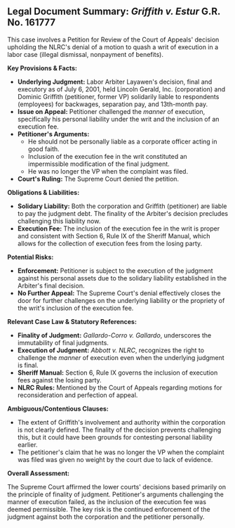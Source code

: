 ## Legal Document Summary: *Griffith v. Estur* G.R. No. 161777

This case involves a Petition for Review of the Court of Appeals' decision upholding the NLRC's denial of a motion to quash a writ of execution in a labor case (illegal dismissal, nonpayment of benefits).

**Key Provisions & Facts:**

*   **Underlying Judgment:** Labor Arbiter Layawen's decision, final and executory as of July 6, 2001, held Lincoln Gerald, Inc. (corporation) and Dominic Griffith (petitioner, former VP) solidarily liable to respondents (employees) for backwages, separation pay, and 13th-month pay.
*   **Issue on Appeal:** Petitioner challenged the *manner* of execution, specifically his personal liability under the writ and the inclusion of an execution fee.
*   **Petitioner's Arguments:**
    *   He should not be personally liable as a corporate officer acting in good faith.
    *   Inclusion of the execution fee in the writ constituted an impermissible modification of the final judgment.
    *   He was no longer the VP when the complaint was filed.
*   **Court's Ruling:** The Supreme Court denied the petition.

**Obligations & Liabilities:**

*   **Solidary Liability:** Both the corporation and Griffith (petitioner) are liable to pay the judgment debt.  The finality of the Arbiter's decision precludes challenging this liability now.
*   **Execution Fee:**  The inclusion of the execution fee in the writ is proper and consistent with Section 6, Rule IX of the Sheriff Manual, which allows for the collection of execution fees from the losing party.

**Potential Risks:**

*   **Enforcement:** Petitioner is subject to the execution of the judgment against his personal assets due to the solidary liability established in the Arbiter's final decision.
*   **No Further Appeal:** The Supreme Court's denial effectively closes the door for further challenges on the underlying liability or the propriety of the writ's inclusion of the execution fee.

**Relevant Case Law & Statutory References:**

*   **Finality of Judgment:** *Gallardo-Corro v. Gallardo*, underscores the immutability of final judgments.
*   **Execution of Judgment:** *Abbott v. NLRC*, recognizes the right to challenge the *manner* of execution even when the underlying judgment is final.
*   **Sheriff Manual:** Section 6, Rule IX governs the inclusion of execution fees against the losing party.
*   **NLRC Rules:** Mentioned by the Court of Appeals regarding motions for reconsideration and perfection of appeal.

**Ambiguous/Contentious Clauses:**

*   The extent of Griffith's involvement and authority within the corporation is not clearly defined. The finality of the decision prevents challenging this, but it could have been grounds for contesting personal liability earlier.
* The petitioner's claim that he was no longer the VP when the complaint was filed was given no weight by the court due to lack of evidence.

**Overall Assessment:**

The Supreme Court affirmed the lower courts' decisions based primarily on the principle of finality of judgment. Petitioner's arguments challenging the manner of execution failed, as the inclusion of the execution fee was deemed permissible. The key risk is the continued enforcement of the judgment against both the corporation and the petitioner personally.

